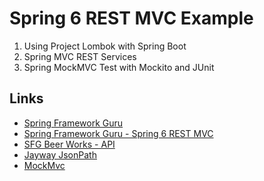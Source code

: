 # Spring 6 REST MVC Example

1. Using Project Lombok with Spring Boot
2. Spring MVC REST Services
3. Spring MockMVC Test with Mockito and JUnit

## Links

* [Spring Framework Guru](https://springframework.guru/)
* [Spring Framework Guru - Spring 6 REST MVC](https://github.com/springframeworkguru/spring-6-rest-mvc)
* [SFG Beer Works - API](https://sfg-beer-works.github.io/brewery-api/)
* [Jayway JsonPath](https://github.com/json-path/JsonPath)
* [MockMvc](https://docs.spring.io/spring/reference/6.1/testing/spring-mvc-test-framework.html)